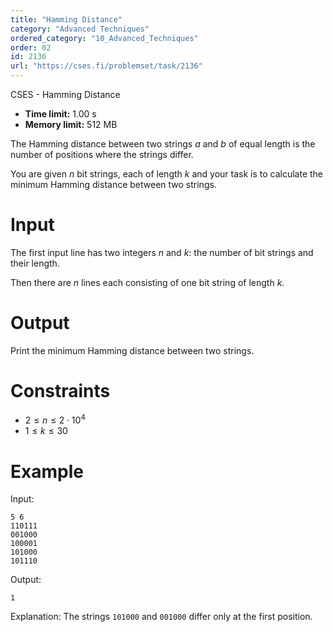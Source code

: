 ```yaml
---
title: "Hamming Distance"
category: "Advanced Techniques"
ordered_category: "10_Advanced_Techniques"
order: 02
id: 2136
url: "https://cses.fi/problemset/task/2136"
---
```


CSES - Hamming Distance

  * **Time limit:** 1.00 s
  * **Memory limit:** 512 MB

The Hamming distance between two strings $a$ and $b$ of equal length is the
number of positions where the strings differ.

You are given $n$ bit strings, each of length $k$ and your task is to
calculate the minimum Hamming distance between two strings.

# Input

The first input line has two integers $n$ and $k$: the number of bit strings
and their length.

Then there are $n$ lines each consisting of one bit string of length $k$.

# Output

Print the minimum Hamming distance between two strings.

# Constraints

  * $2 \le n \le 2 \cdot 10^4$
  * $1 \le k \le 30$

# Example

Input:

    
    
    5 6
    110111
    001000
    100001
    101000
    101110
    

Output:

    
    
    1
    

Explanation: The strings `101000` and `001000` differ only at the first
position.


